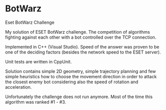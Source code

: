 # BotWarz
Eset BotWarz Challenge

My solution of ESET BotWarz challenge. The competition of algorithms fighting against each other with a bot controlled over the TCP connection.

Implemented in C++ (Visual Studio). Speed of the answer was proven to be one of the deciding factors (besides the network speed to the ESET server). 

Unit tests are written in CppUnit.

Solution contains simple 2D geometry, simple trajectory planning and few simple heuristics how to choose the movement direction in order to attack the closest enemy bot considering also the speed of rotation and acceleration.

Unfortunately the challenge does not run anymore. Most of the time this algorithm was ranked #1 - #3.
